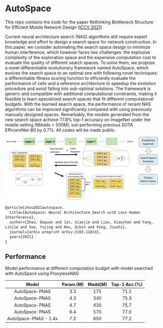 # AutoSpace
This repo contains the code for the paper Rethinking Bottleneck Structure for Efficient Mobile Network Design ([ICCV 2021](https://arxiv.org/abs/2103.11833))

Current neural architecture search (NAS) algorithms still require expert knowledge and effort to design a search space for network construction. In this paper, we consider automating the search space design to minimize human interference, which however faces two challenges: the explosive complexity of the exploration space and the expensive computation cost to evaluate the quality of different search spaces. To solve them, we propose a novel differentiable evolutionary framework named AutoSpace, which evolves the search space to an optimal one with following novel techniques: a differentiable fitness scoring function to efficiently evaluate the performance of cells and a reference architecture to speedup the evolution procedure and avoid falling into sub-optimal solutions. The framework is generic and compatible with additional computational constraints, making it feasible to learn specialized search spaces that fit different computational budgets. With the learned search space, the performance of recent NAS algorithms can be improved significantly compared with using previously manually designed spaces. Remarkably, the models generated from the new search space achieve 77.8% top-1 accuracy on ImageNet under the mobile setting (MAdds < 500M), out-performing previous SOTA EfficientNet-B0 by 0.7%. All codes will be made public.


<p align="center">
<img src="https://github.com/zhoudaquan/AutoSpace/blob/master/figures/pipeline.png" | width=800>
</p>

```
@article{zhou2021autospace,
  title={AutoSpace: Neural Architecture Search with Less Human Interference},
  author={Zhou, Daquan and Jin, Xiaojie and Lian, Xiaochen and Yang, Linjie and Xue, Yujing and Hou, Qibin and Feng, Jiashi},
  journal={arXiv preprint arXiv:2103.11833},
  year={2021}
}
```

## Performance
Model performance at different computation budget with model searched with AutoSpace using ProxylessNAS:

Model|Param.(M)|Madd(M)|Top-1 Acc.(%)
:---:|:---:|:---:|:---:
AutoSpace-PNAS|3.3|175|71.1
AutoSpace-PNAS|4.3|340|75.3
AutoSpace-PNAS|4.7|430|75.7
AutoSpace-PNAS|6.4|570|77.0
AutoSpace-PNAS - 1.4x|7.2|650|77.2
